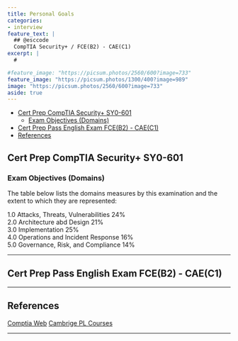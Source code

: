 ```yaml
---
title: Personal Goals
categories:
- interview
feature_text: |
  ## @esccode
  CompTIA Security+ / FCE(B2) - CAE(C1)
excerpt: |
  # 

#feature_image: "https://picsum.photos/2560/600?image=733"
feature_image: "https://picsum.photos/1300/400?image=989"
image: "https://picsum.photos/2560/600?image=733"
aside: true
---
```


- [Cert Prep CompTIA Security+ SY0-601](#cert-prep-comptia-security-sy0-601)
  - [Exam Objectives (Domains)](#exam-objectives-domains)
- [Cert Prep Pass English Exam FCE(B2) - CAE(C1)](#cert-prep-pass-english-exam-fceb2---caec1)
- [References](#references)

## Cert Prep CompTIA Security+ SY0-601

### Exam Objectives (Domains)

The table below lists the domains measures by this examination and the extent to which they are represented:  

1.0 Attacks, Threats, Vulnerabilities 24%  
2.0 Architecture abd Design 21%  
3.0 Implementation 25%  
4.0 Operations and Incident Response 16%  
5.0 Governance, Risk, and Compliance 14%  

---

## Cert Prep Pass English Exam FCE(B2) - CAE(C1)

---

## References

[Comptia Web](https://www.comptia.org/certifications/security)
[Cambrige PL Courses](https://cambridge.pl/cennik/)

---
